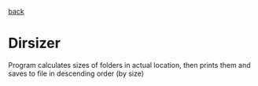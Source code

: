 [back](./..)
# Dirsizer
Program calculates sizes of folders in actual location, then prints them and saves to file in descending order (by size)
